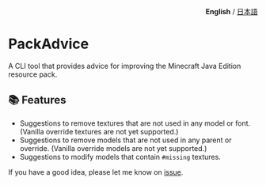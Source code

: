 <p align="right"><b>English</b> / <a href="README.ja.md">日本語</a> </p>

# PackAdvice

A CLI tool that provides advice for improving the Minecraft Java Edition resource pack.

## 📚 Features

- Suggestions to remove textures that are not used in any model or font. (Vanilla override textures are not yet supported.)
- Suggestions to remove models that are not used in any parent or override. (Vanilla override models are not yet supported.)
- Suggestions to modify models that contain `#missing` textures.

If you have a good idea, please let me know on [issue](https://github.com/sya-ri/PackAdvice/issues/new?template=new-feature.md).
